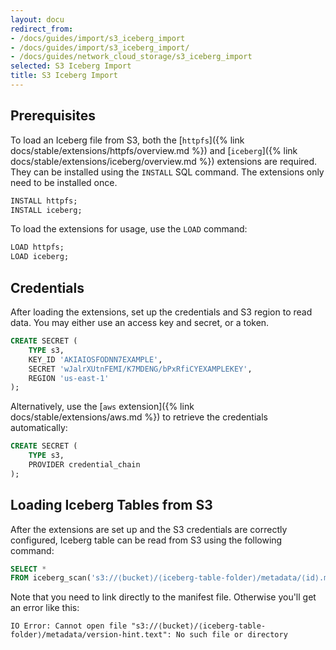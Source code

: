 ```yaml
---
layout: docu
redirect_from:
- /docs/guides/import/s3_iceberg_import
- /docs/guides/import/s3_iceberg_import/
- /docs/guides/network_cloud_storage/s3_iceberg_import
selected: S3 Iceberg Import
title: S3 Iceberg Import
---
```


## Prerequisites

To load an Iceberg file from S3, both the [`httpfs`]({% link docs/stable/extensions/httpfs/overview.md %}) and [`iceberg`]({% link docs/stable/extensions/iceberg/overview.md %}) extensions are required. They can be installed using the `INSTALL` SQL command. The extensions only need to be installed once.

```sql
INSTALL httpfs;
INSTALL iceberg;
```

To load the extensions for usage, use the `LOAD` command:

```sql
LOAD httpfs;
LOAD iceberg;
```

## Credentials

After loading the extensions, set up the credentials and S3 region to read data. You may either use an access key and secret, or a token.

```sql
CREATE SECRET (
    TYPE s3,
    KEY_ID 'AKIAIOSFODNN7EXAMPLE',
    SECRET 'wJalrXUtnFEMI/K7MDENG/bPxRfiCYEXAMPLEKEY',
    REGION 'us-east-1'
);
```

Alternatively, use the [`aws` extension]({% link docs/stable/extensions/aws.md %}) to retrieve the credentials automatically:

```sql
CREATE SECRET (
    TYPE s3,
    PROVIDER credential_chain
);
```

## Loading Iceberg Tables from S3

After the extensions are set up and the S3 credentials are correctly configured, Iceberg table can be read from S3 using the following command:

```sql
SELECT *
FROM iceberg_scan('s3://⟨bucket⟩/⟨iceberg-table-folder⟩/metadata/⟨id⟩.metadata.json');
```

Note that you need to link directly to the manifest file. Otherwise you'll get an error like this:

```console
IO Error: Cannot open file "s3://⟨bucket⟩/⟨iceberg-table-folder⟩/metadata/version-hint.text": No such file or directory
```
